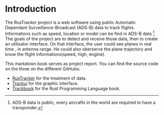 # Introduction

The RusTracker project is a web software using public Automatic Dependant Surveillance-Broadcast (ADS-B) data to track flights. Informations such as speed, location or model can be find in ADS-B data [^note]. The goals of the project are to detect and receive those data, then to create an utilisator interface. On that interface, the user could see planes in real time , in antenna range. He could also oberserve the plane trajectory and know the flight informations(speed, high, engine).


This markdown book serves as project report. You can find the source code on the three on the different GitHubs:
* [RusTracker]() for the treatment of data.
* [Trackui]() for the graphic interface.
* [Trackbook]() for the Rust Programming Language book.





[^note]: ADS-B data is public, every aircrafts in the world are required to have a transponder.